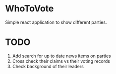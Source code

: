 # WhoToVote
Simple react application to show different parties. 

# TODO

1. Add search for up to date news items on parties
2. Cross check their claims vs their voting records
3. Check background of their leaders
